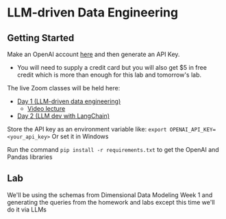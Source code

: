 # LLM-driven Data Engineering

## Getting Started

Make an OpenAI account [here](https://platform.openai.com/) and then generate an API Key.

- You will need to supply a credit card but you will also get $5 in free credit which is more than enough for this lab and tomorrow's lab.

The live Zoom classes will be held here:
- [Day 1 (LLM-driven data engineering)](https://us06web.zoom.us/meeting/register/tZ0pcuqppjopHNFyy-G52Hh2jKdRlePT66oe#/registration)
    - [Video lecture](https://www.dataengineer.io/course/large-language-models-day-1-lecture)
- [Day 2 (LLM dev with LangChain)](https://us06web.zoom.us/meeting/register/tZYude6grj8pEt23y6J1rhHcXL2ytMX8IRzy#/registration)

Store the API key as an environment variable like:
`export OPENAI_API_KEY=<your_api_key>`
Or set it in Windows

Run the command `pip install -r requirements.txt` to get the OpenAI and Pandas libraries

## Lab

We'll be using the schemas from Dimensional Data Modeling Week 1 and generating the queries from the homework and labs except this time we'll do it via LLMs